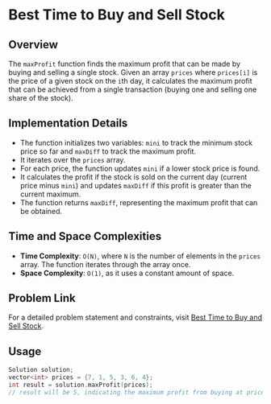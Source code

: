 # Best Time to Buy and Sell Stock

## Overview
The `maxProfit` function finds the maximum profit that can be made by buying and selling a single stock. Given an array `prices` where `prices[i]` is the price of a given stock on the `i`th day, it calculates the maximum profit that can be achieved from a single transaction (buying one and selling one share of the stock).

## Implementation Details
- The function initializes two variables: `mini` to track the minimum stock price so far and `maxDiff` to track the maximum profit.
- It iterates over the `prices` array.
- For each price, the function updates `mini` if a lower stock price is found.
- It calculates the profit if the stock is sold on the current day (current price minus `mini`) and updates `maxDiff` if this profit is greater than the current maximum.
- The function returns `maxDiff`, representing the maximum profit that can be obtained.

## Time and Space Complexities
- **Time Complexity**: `O(N)`, where `N` is the number of elements in the `prices` array. The function iterates through the array once.
- **Space Complexity**: `O(1)`, as it uses a constant amount of space.

## Problem Link
For a detailed problem statement and constraints, visit [Best Time to Buy and Sell Stock](https://leetcode.com/problems/best-time-to-buy-and-sell-stock/?envType=study-plan-v2&envId=top-interview-150).

## Usage
```cpp
Solution solution;
vector<int> prices = {7, 1, 5, 3, 6, 4};
int result = solution.maxProfit(prices);
// result will be 5, indicating the maximum profit from buying at price 1 and selling at price 6.
